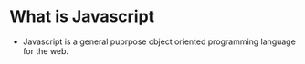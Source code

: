 # What is Javascript
- Javascript is a general puprpose object oriented programming language for the web.